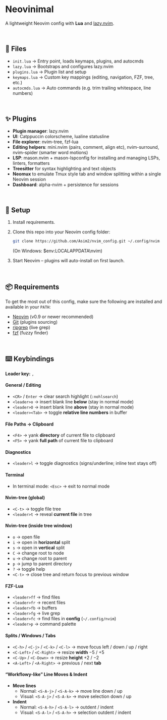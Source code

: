 # Neovinimal
A lightweight Neovim config with **Lua** and [lazy.nvim](https://github.com/folke/lazy.nvim).

<br>

## 📂 Files
- `init.lua` → Entry point, loads keymaps, plugins, and autocmds
- `lazy.lua` → Bootstraps and configures lazy.nvim
- `plugins.lua` → Plugin list and setup
- `keymaps.lua` → Custom key mappings (editing, navigation, FZF, tree, etc.)
- `autocmds.lua` → Auto commands (e.g. trim trailing whitespace, line numbers)
<br>

## ✨ Plugins
- **Plugin manager**: lazy.nvim  
- **UI**: Catppuccin colorscheme, lualine statusline  
- **File explorer**: nvim-tree, fzf-lua  
- **Editing helpers**: mini.nvim (pairs, comment, align etc), nvim-surround, nvim-spider (smarter word motions)  
- **LSP**: mason.nvim + mason-lspconfig for installing and managing LSPs, linters, formatters
- **Treesitter** for syntax highlighting and text objects  
- **Neomux** to emulate Tmux style tab and window splitting within a single Neovim session 
- **Dashboard**: alpha-nvim + persistence for sessions


<br>

## 🚀 Setup
1. Install requirements.  
2. Clone this repo into your Neovim config folder:  
   ```sh
   git clone https://github.com/Asim2/nvim_config.git ~/.config/nvim
   ```
    (On Windows: $env:LOCALAPPDATA\nvim)
    
3. Start Neovim – plugins will auto-install on first launch.

<br>

## 📦 Requirements

To get the most out of this config, make sure the following are installed and available in your `PATH`:

- [Neovim](https://neovim.io/) (v0.9 or newer recommended)
- [Git](https://git-scm.com/) (plugins sourcing)
- [ripgrep](https://github.com/BurntSushi/ripgrep) (live grep)
- [fzf](https://github.com/junegunn/fzf) (fuzzy finder)

<br>

## ⌨️ Keybindings

**Leader key:** `,`

#### General / Editing
- `<CR>` / `Enter` → clear search highlight (`:nohlsearch`)
- `<leader>o` → insert blank line **below** (stay in normal mode)
- `<leader>O` → insert blank line **above** (stay in normal mode)
- `<leader><Tab>` → toggle **relative line numbers** in buffer

#### File Paths → Clipboard
- `<F4>` → yank **directory** of current file to clipboard
- `<F5>` → yank **full path** of current file to clipboard

#### Diagnostics
- `<leader>l` → toggle diagnostics (signs/underline; inline text stays off)

#### Terminal
- In terminal mode: `<Esc>` → exit to normal mode

#### Nvim-tree (global)
- `<C-t>` → toggle file tree
- `<leader>t` → reveal **current file** in tree

#### Nvim-tree (inside tree window)
- `o` → open file
- `i` → open in **horizontal** split
- `s` → open in **vertical** split
- `C` → change root to node
- `u` → change root to parent
- `p` → jump to parent directory
- `?` → toggle help
- `<C-t>` → close tree and return focus to previous window

#### FZF-Lua
- `<leader>ff` → find files
- `<leader>fr` → recent files
- `<leader>fb` → buffers
- `<leader>fg` → live grep
- `<leader>fc` → find files in **config** (`~/.config/nvim`)
- `<leader>p` → command palette

#### Splits / Windows / Tabs
- `<C-h>` / `<C-j>` / `<C-k>` / `<C-l>` → move focus left / down / up / right
- `<C-Left>` / `<C-Right>` → resize **width** −5 / +5
- `<C-Up>` / `<C-Down>` → resize **height** +2 / −2
- `<A-Left>` / `<A-Right>` → previous / next **tab**

#### “Workflowy-like” Line Moves & Indent
- **Move lines**
  - Normal: `<S-A-j>` / `<S-A-k>` → move line down / up
  - Visual: `<S-A-j>` / `<S-A-k>` → move selection down / up
- **Indent**
  - Normal: `<S-A-h>` / `<S-A-l>` → outdent / indent
  - Visual: `<S-A-l>` / `<S-A-h>` → selection outdent / indent
